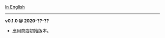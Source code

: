 
[In English](https://videomemos.kjuly.com/VersionHistory/)

------

__v0.1.0 @ 2020-??-??__

  - 應用商店初始版本。

